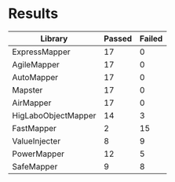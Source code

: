 # Results
|Library             |Passed                  |Failed                  
|--------------------|------------------------|------------------------
|ExpressMapper       |17                      |0                       
|AgileMapper         |17                      |0                       
|AutoMapper          |17                      |0                       
|Mapster             |17                      |0                       
|AirMapper           |17                      |0                       
|HigLaboObjectMapper |14                      |3                       
|FastMapper          |2                       |15                      
|ValueInjecter       |8                       |9                       
|PowerMapper         |12                      |5                       
|SafeMapper          |9                       |8                       
